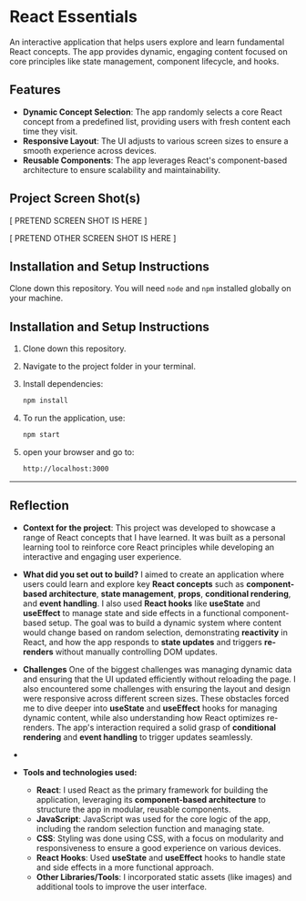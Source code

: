 # React Essentials

An interactive application that helps users explore and learn fundamental React concepts. The app provides dynamic, engaging content focused on core principles like state management, component lifecycle, and hooks.

## Features

- **Dynamic Concept Selection**: The app randomly selects a core React concept from a predefined list, providing users with fresh content each time they visit.
- **Responsive Layout**: The UI adjusts to various screen sizes to ensure a smooth experience across devices.
- **Reusable Components**: The app leverages React's component-based architecture to ensure scalability and maintainability.

## Project Screen Shot(s)

[ PRETEND SCREEN SHOT IS HERE ]

[ PRETEND OTHER SCREEN SHOT IS HERE ]

## Installation and Setup Instructions

Clone down this repository. You will need `node` and `npm` installed globally on your machine.  

## Installation and Setup Instructions

1. Clone down this repository.
2. Navigate to the project folder in your terminal.
3. Install dependencies:

   ```bash
   npm install
4. To run the application, use:
   ```bash
   npm start
5. open your browser and go to:
   ```bash
   http://localhost:3000

---

## Reflection

- **Context for the project**: This project was developed to showcase a range of React concepts that I have learned. It was built as a personal learning tool to reinforce core React principles while developing an interactive and engaging user experience.

- **What did you set out to build?** I aimed to create an application where users could learn and explore key **React concepts** such as **component-based architecture**, **state management**, **props**, **conditional rendering**, and **event handling**. I also used **React hooks** like **useState** and **useEffect** to manage state and side effects in a functional component-based setup. The goal was to build a dynamic system where content would change based on random selection, demonstrating **reactivity** in React, and how the app responds to **state updates** and triggers **re-renders** without manually controlling DOM updates.

- **Challenges** One of the biggest challenges was managing dynamic data and ensuring that the UI updated efficiently without reloading the page. I also encountered some challenges with ensuring the layout and design were responsive across different screen sizes. These obstacles forced me to dive deeper into **useState** and **useEffect** hooks for managing dynamic content, while also understanding how React optimizes re-renders. The app's interaction required a solid grasp of **conditional rendering** and **event handling** to trigger updates seamlessly.
- 
- **Tools and technologies used:**
  - **React**: I used React as the primary framework for building the application, leveraging its **component-based architecture** to structure the app in modular, reusable components.
  - **JavaScript**: JavaScript was used for the core logic of the app, including the random selection function and managing state.
  - **CSS**: Styling was done using CSS, with a focus on modularity and responsiveness to ensure a good experience on various devices.
  - **React Hooks**: Used **useState** and **useEffect** hooks to handle state and side effects in a more functional approach.
  - **Other Libraries/Tools**: I incorporated static assets (like images) and additional tools to improve the user interface.
